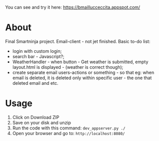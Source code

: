 
You can see and try it here:
https://bmaillucceccita.appspot.com/

# About

Final Smartninja project. Email-client - not jet finished. Basic to-do list:
- login with custom login;
- search bar - Javascript?;
- WeatherHandler - when button - Get weather is submitted, empty layout.html is displayed - (weather is correct though);
- create separate email users-actions or something - so that eg: when email is deleted, it is deleted only within specific user - the one that deleted email and etc.

# Usage

1. Click on Download ZIP
2. Save on your disk and unzip
3. Run the code with this command: `dev_appserver.py ./`
4. Open your browser and go to: `http://localhost:8080/`
